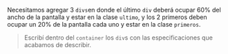 Necesitamos agregar 3 `divs`en donde el último `div` deberá ocupar 60% del ancho de la pantalla y estar en la clase `ultimo`, y los 2 primeros deben ocupar un 20% de la pantalla cada uno y estar en la clase `primeros`.

> Escribí dentro del `container` los `div`s con las especificaciones que acabamos de describir.


